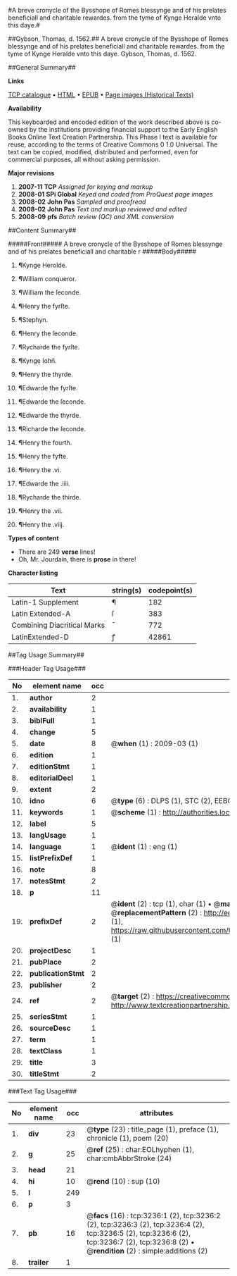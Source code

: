 #A breve cronycle of the Bysshope of Romes blessynge and of his prelates beneficiall and charitable rewardes. from the tyme of Kynge Heralde vnto this daye.#

##Gybson, Thomas, d. 1562.##
A breve cronycle of the Bysshope of Romes blessynge and of his prelates beneficiall and charitable rewardes. from the tyme of Kynge Heralde vnto this daye.
Gybson, Thomas, d. 1562.

##General Summary##

**Links**

[TCP catalogue](http://www.ota.ox.ac.uk/tcp/)  • 
[HTML](http://tei.it.ox.ac.uk/tcp/Texts-HTML/free/A01/A01706.html)  • 
[EPUB](http://tei.it.ox.ac.uk/tcp/Texts-EPUB/free/A01/A01706.epub) • 
[Page images (Historical Texts)](https://data.historicaltexts.jisc.ac.uk/view?pubId=eebo-99838847e&pageId=eebo-99838847e-3236-1)

**Availability**

This keyboarded and encoded edition of the
	       work described above is co-owned by the institutions
	       providing financial support to the Early English Books
	       Online Text Creation Partnership. This Phase I text is
	       available for reuse, according to the terms of Creative
	       Commons 0 1.0 Universal. The text can be copied,
	       modified, distributed and performed, even for
	       commercial purposes, all without asking permission.

**Major revisions**

1. __2007-11__ __TCP__ *Assigned for keying and markup*
1. __2008-01__ __SPi Global__ *Keyed and coded from ProQuest page images*
1. __2008-02__ __John Pas__ *Sampled and proofread*
1. __2008-02__ __John Pas__ *Text and markup reviewed and edited*
1. __2008-09__ __pfs__ *Batch review (QC) and XML conversion*

##Content Summary##

#####Front#####
A breve cronycle of the Bysshope of Romes blessynge and of his prelates beneficiall and charitable r
#####Body#####

1. ¶Kynge Herolde.

1. ¶William conqueror.

1. ¶William the ſeconde.

1. ¶Henry the fyrſte.

1. ¶Stephyn.

1. ¶Henry the ſeconde.

1. ¶Rycharde the fyrſte.

1. ¶Kynge Iohn̄.

1. ¶Henry the thyrde.

1. ¶Edwarde the fyrſte.

1. ¶Edwarde the ſeconde.

1. ¶Edwarde the thyrde.

1. ¶Richarde the ſeconde.

1. ¶Henry the fourth.

1. ¶Henry the fyfte.

1. ¶Henry the .vi.

1. ¶Edwarde the .iiii.

1. ¶Rycharde the thirde.

1. ¶Henry the .vii.

1. ¶Henry the .viij.

**Types of content**

  * There are 249 **verse** lines!
  * Oh, Mr. Jourdain, there is **prose** in there!

**Character listing**


|Text|string(s)|codepoint(s)|
|---|---|---|
|Latin-1 Supplement|¶|182|
|Latin Extended-A|ſ|383|
|Combining             Diacritical Marks|̄|772|
|LatinExtended-D|ꝭ|42861|

##Tag Usage Summary##

###Header Tag Usage###

|No|element name|occ|attributes|
|---|---|---|---|
|1.|__author__|2||
|2.|__availability__|1||
|3.|__biblFull__|1||
|4.|__change__|5||
|5.|__date__|8| @__when__ (1) : 2009-03 (1)|
|6.|__edition__|1||
|7.|__editionStmt__|1||
|8.|__editorialDecl__|1||
|9.|__extent__|2||
|10.|__idno__|6| @__type__ (6) : DLPS (1), STC (2), EEBO-CITATION (1), PROQUEST (1), VID (1)|
|11.|__keywords__|1| @__scheme__ (1) : http://authorities.loc.gov/ (1)|
|12.|__label__|5||
|13.|__langUsage__|1||
|14.|__language__|1| @__ident__ (1) : eng (1)|
|15.|__listPrefixDef__|1||
|16.|__note__|8||
|17.|__notesStmt__|2||
|18.|__p__|11||
|19.|__prefixDef__|2| @__ident__ (2) : tcp (1), char (1)  •  @__matchPattern__ (2) : ([0-9\-]+):([0-9IVX]+) (1), (.+) (1)  •  @__replacementPattern__ (2) : http://eebo.chadwyck.com/downloadtiff?vid=$1&page=$2 (1), https://raw.githubusercontent.com/textcreationpartnership/Texts/master/tcpchars.xml#$1 (1)|
|20.|__projectDesc__|1||
|21.|__pubPlace__|2||
|22.|__publicationStmt__|2||
|23.|__publisher__|2||
|24.|__ref__|2| @__target__ (2) : https://creativecommons.org/publicdomain/zero/1.0/ (1), http://www.textcreationpartnership.org/docs/. (1)|
|25.|__seriesStmt__|1||
|26.|__sourceDesc__|1||
|27.|__term__|1||
|28.|__textClass__|1||
|29.|__title__|3||
|30.|__titleStmt__|2||


###Text Tag Usage###

|No|element name|occ|attributes|
|---|---|---|---|
|1.|__div__|23| @__type__ (23) : title_page (1), preface (1), chronicle (1), poem (20)|
|2.|__g__|25| @__ref__ (25) : char:EOLhyphen (1), char:cmbAbbrStroke (24)|
|3.|__head__|21||
|4.|__hi__|10| @__rend__ (10) : sup (10)|
|5.|__l__|249||
|6.|__p__|3||
|7.|__pb__|16| @__facs__ (16) : tcp:3236:1 (2), tcp:3236:2 (2), tcp:3236:3 (2), tcp:3236:4 (2), tcp:3236:5 (2), tcp:3236:6 (2), tcp:3236:7 (2), tcp:3236:8 (2)  •  @__rendition__ (2) : simple:additions (2)|
|8.|__trailer__|1||
